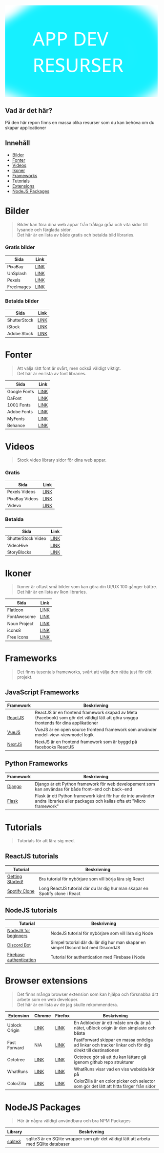 ![Title Image](titleimg.png)

## Vad är det här?

På den här repon finns en massa olika resurser som du kan behöva om du skapar applicationer

## Innehåll

 - [Bilder](#Bilder)
 - [Fonter](#Fonts)
 - [Videos](#Videos)
 - [Ikoner](#Frameworks)
 - [Frameworks](#Frameworks)
 - [Tutorials](#Tutorials)
 - [Extensions](#Browser-Extensions)
 - [NodeJS Packages](#NodeJS-Packages)

# Bilder

> Bilder kan föra dina web appar från tråkiga gråa och vita sidor till lysande och färglada sidor. <br>
> Det här är en lista av både gratis och betalda bild libraries.

### Gratis bilder

| Sida  | Link |
| ------------- | ------------- |
| PixaBay | [LINK](https://pixabay.com/)  |
| UnSplash | [LINK](https://unsplash.com/)  |
| Pexels | [LINK](https://www.pexels.com/)  |
| FreeImages | [LINK](https://www.freeimages.com/)  |

### Betalda bilder

| Sida  | Link |
| ------------- | ------------- |
| ShutterStock | [LINK](https://www.shutterstock.com/images)  |
| iStock | [LINK](https://www.istockphoto.com/)  |
| Adobe Stock | [LINK](https://stock.adobe.com/)  |

# Fonter

> Att välja rätt font är svårt, men också väldigt viktigt. <br>
> Det här är en lista av font libraries.

| Sida  | Link |
| ------------- | ------------- |
| Google Fonts | [LINK](https://fonts.google.com/)  |
| DaFont | [LINK](https://www.dafont.com/)  |
| 1001 Fonts | [LINK](https://www.1001fonts.com/)  |
| Adobe Fonts | [LINK](https://fonts.adobe.com/)  |
| MyFonts | [LINK](https://www.myfonts.com/)  |
| Behance | [LINK](https://www.behance.net/search/projects?search=Free%20font)  |

# Videos

> Stock video library sidor för dina web appar.

### Gratis

| Sida  | Link |
| ------------- | ------------- |
| Pexels Videos | [LINK](https://www.pexels.com/videos/)  |
| PixaBay Videos | [LINK](https://pixabay.com/videos/)  |
| Videvo | [LINK](https://www.videvo.net/)  |

### Betalda

| Sida  | Link |
| ------------- | ------------- |
| ShutterStock Video | [LINK](https://www.shutterstock.com/video)  |
| VideoHive | [LINK](https://videohive.net/category/stock-footage)  |
| StoryBlocks | [LINK](https://www.storyblocks.com/)  |

# Ikoner

> Ikoner är oftast små bilder som kan göra din UI/UX 100 gånger bättre. <br>
> Det här är en lista av Ikon libraries.

| Sida  | Link |
| ------------- | ------------- |
| FlatIcon | [LINK](https://www.flaticon.com/) |
| FontAwesome | [LINK](https://fontawesome.com/icons) |
| Noun Project | [LINK](https://thenounproject.com/) |
| icons8 | [LINK](https://icons8.com/icons) |
| Free Icons | [LINK](https://freeicons.io/) |

# Frameworks

> Det finns tusentals frameworks, svårt att välja den rätta just för ditt projekt.

## JavaScript Frameworks
| Framework  | Beskrivning |
| ------------- | ------------- |
| [ReactJS](https://reactjs.org/) | ReactJS är en frontend framework skapad av Meta (Facebook) som gör det väldigt lätt att göra snygga frontends för dina applikationer |
| [VueJS](https://vuejs.org/) | VueJS är en open source frontend framework som använder model–view–viewmodel logik |
| [NextJS](https://nextjs.org/) | NextJS är en frontend framework som är byggd på facebooks ReactJS |

## Python Frameworks

| Framework  | Beskrivning |
| ------------- | ------------- |
| [Django](https://www.djangoproject.com/) | Django är ett Python framework för web developement som kan användas för både front-end och back-end |
| [Flask](https://flask.palletsprojects.com/en/2.0.x/) | Flask är ett Python framework känt för hur de inte använder andra libraries eller packages och kallas ofta ett "Micro framework" |

# Tutorials

> Tutorials för att lära sig med.

## ReactJS tutorials

| Tutorial  | Beskrivning |
| ------------- | ------------- |
| [Getting Started!](https://youtu.be/pgAvVxowaYU) | Bra tutorial för nybörjare som vill börja lära sig React |
| [Spotify Clone](https://www.youtube.com/watch?v=pnkuI8KXW_8) | Long ReactJS tutorial där du lär dig hur man skapar en Spotify clone i React |

## NodeJS tutorials

| Tutorial  | Beskrivning |
| ------------- | ------------- |
| [NodeJS for beginners](https://youtu.be/TlB_eWDSMt4) | NodeJS tutorial för nybörjare som vill lära sig Node |
| [Discord Bot](https://youtu.be/BmKXBVdEV0g) | Simpel tutorial där du lär dig hur man skapar en simpel Discord bot med DiscordJS |
| [Firebase authentication](https://youtu.be/kX8by4eCyG4) | Tutorial för authentication med Firebase i Node |

# Browser extensions

> Det finns många browser extension som kan hjälpa och försnabba ditt arbete som en web developer. <br>
> Det här är en lista av de jag skulle rekommendera.

| Extension  | Chrome | Firefox | Beskrivning |
| ------------- | ------------- | ------------- | ------------- |
| Ublock Origin | [LINK](https://chrome.google.com/webstore/detail/ublock-origin/cjpalhdlnbpafiamejdnhcphjbkeiagm?hl=en) | [LINK](https://addons.mozilla.org/en-US/firefox/addon/ublock-origin/) | En Adblocker är ett måste om du är på nätet, uBlock origin är den simplaste och bästa |
| Fast Forward | N/A | [LINK](https://addons.mozilla.org/en-US/firefox/addon/fastforwardteam/) | FastForward skippar en massa onödiga ad linkar och tracker linkar och för dig direkt till destinationen |
| Octotree | [LINK](https://chrome.google.com/webstore/detail/octotree-github-code-tree/bkhaagjahfmjljalopjnoealnfndnagc) | [LINK](https://addons.mozilla.org/en-US/firefox/addon/octotree/) | Octotree gör så att du kan lättare gå igenom github repo strukturer |
| WhatRuns | [LINK](https://chrome.google.com/webstore/detail/whatruns/cmkdbmfndkfgebldhnkbfhlneefdaaip?hl=en) | [LINK](https://addons.mozilla.org/en-US/firefox/addon/whatruns/) | WhatRuns visar vad en viss websida kör på |
| ColorZilla | [LINK](https://chrome.google.com/webstore/detail/colorzilla/bhlhnicpbhignbdhedgjhgdocnmhomnp?hl=en) | [LINK](https://addons.mozilla.org/en-US/firefox/addon/colorzilla/) | ColorZilla är en color picker och selector som gör det lätt att hitta färger från sidor |

# NodeJS Packages

> Här är några väldigt användbara och bra NPM Packages

| Library | Beskrivning |
| ------------- | ------------- |
| [sqlite3](https://www.npmjs.com/package/sqlite3) | sqlite3 är en SQlite wrapper som gör det väldigt lätt att arbeta med SQlite databaser |

